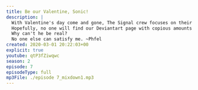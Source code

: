 ```yaml
---
title: Be our Valentine, Sonic!
description: |
  With Valentine's day come and gone, The Signal crew focuses on their one true love, Sonic.
  Hopefully, no one will find our Deviantart page with copious amounts of Sonic vore and inflation, that would just be awful.
  Why can't he be real?
  No one else can satisfy me. ~Phfel
created: 2020-03-01 20:22:03+00
explicit: true
youtube: qtP3fZiwqwc
season: 2
episode: 7
episodeType: full
mp3File: ./episode 7_mixdown1.mp3
---
```

